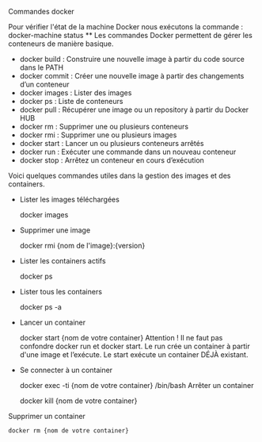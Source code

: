 Commandes docker


Pour vérifier l'état de la machine Docker nous exécutons la commande :
docker-machine status
**
Les commandes Docker permettent de gérer les conteneurs de manière basique.

- docker build : Construire une nouvelle image à partir du code source dans le PATH
- docker commit : Créer une nouvelle image à partir des changements d’un conteneur
- docker images : Lister des images
- docker ps : Liste de conteneurs
- docker pull : Récupérer une image ou un repository à partir du Docker HUB
- docker rm : Supprimer une ou plusieurs conteneurs
- docker rmi : Supprimer une ou plusieurs images
- docker start : Lancer un ou plusieurs conteneurs arrêtés
- docker run : Exécuter une commande dans un nouveau conteneur
- docker stop : Arrêtez un conteneur en cours d’exécution



Voici quelques commandes utiles dans la gestion des images et des containers. 

- Lister les images téléchargées
  
  docker images
- Supprimer une image
  
  docker rmi {nom de l'image}:{version}
- Lister les containers actifs
  
  docker ps
- Lister tous les containers
  
  docker ps -a
- Lancer un container
  
  docker start {nom de votre container}
Attention ! Il ne faut pas confondre docker run et docker start. Le run crée un container à partir d'une image et l’exécute. Le start exécute un container DÉJÀ existant. 

- Se connecter à un container
  
  docker exec -ti {nom de votre container} /bin/bash
Arrêter un container

	docker kill {nom de votre container}

Supprimer un container

	docker rm {nom de votre container}